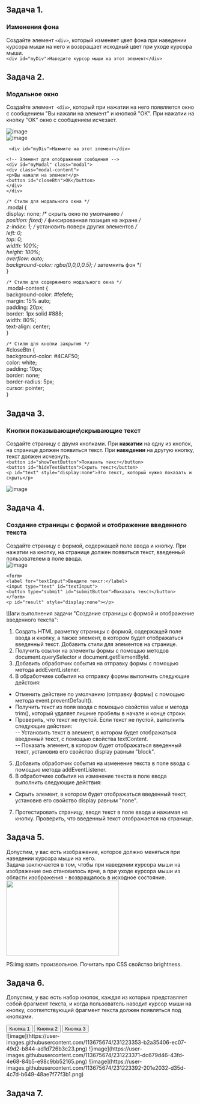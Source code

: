 ## Задача 1.   
### Изменения фона  
Создайте элемент `<div>`, который изменяет цвет фона при наведении курсора мыши на него и возвращает исходный цвет при уходе курсора мыши.  
`<div id="myDiv">Наведите курсор мыши на этот элемент</div>`  

## Задача 2.   
### Модальное окно  
Создайте элемент` <div>`, который при нажатии на него появляется окно с сообщением "Вы нажали на элемент" и кнопкой "OK". При нажатии на кнопку "OK" окно с сообщением исчезает.  

![image](https://user-images.githubusercontent.com/113675674/221542044-138b134d-985b-4f65-86ad-5dd64d9043a4.png)  
![image](https://user-images.githubusercontent.com/113675674/221542115-60341653-8e0f-4d2f-b400-718fef3b2952.png)  


 ` <div id="myDiv">Нажмите на этот элемент</div>`  

`<!-- Элемент для отображения сообщения -->`  
`<div id="myModal" class="modal">`  
  `<div class="modal-content">`  
    `<p>Вы нажали на элемент</p>`  
    `<button id="closeBtn">OK</button>`  
  `</div>`  
`</div>`  

`/* Стили для модального окна */`  
.modal {  
  display: none; /* скрыть окно по умолчанию */  
  position: fixed; /* фиксированная позиция на экране */  
  z-index: 1; /* установить поверх других элементов */  
  left: 0;  
  top: 0;  
  width: 100%;  
  height: 100%;  
  overflow: auto;  
  background-color: rgba(0,0,0,0.5); /* затемнить фон */  
}  

`/* Стили для содержимого модального окна */`  
.modal-content {  
  background-color: #fefefe;  
  margin: 15% auto;  
  padding: 20px;  
  border: 1px solid #888;  
  width: 80%;  
  text-align: center;  
}  

`/* Стили для кнопки закрытия */`  
#closeBtn {  
  background-color: #4CAF50;  
  color: white;  
  padding: 10px;  
  border: none;  
  border-radius: 5px;  
  cursor: pointer;  
}  

## Задача 3.   
### Кнопки показывающие\скрывающие текст  
Создайте страницу с двумя кнопками. При **нажатии** на одну из кнопок, на странице должен появиться текст. При **наведении** на другую кнопку, текст должен исчезнуть.  
`<button id="showTextButton">Показать текст</button>`  
`<button id="hideTextButton">Скрыть текст</button>`  
`<p id="text" style="display:none">Это текст, который нужно показать и скрыть</p>`   

![image](https://user-images.githubusercontent.com/113675674/221579873-1b9cec38-b7b6-48e4-82af-947a2f956a30.png)  


## Задача 4.   
### Создание страницы с формой и отображение введенного текста   
Создайте страницу с формой, содержащей поле ввода и кнопку. При нажатии на кнопку, на странице должен появиться текст, введенный пользователем в поле ввода.  
![image](https://user-images.githubusercontent.com/113675674/221581953-bd2335d5-7ee9-4581-a3f9-33ce1ebd91c6.png)  

`<form>`  
 `<label for="textInput">Введите текст:</label>`  
  `<input type="text" id="textInput">`  
  `<button type="submit" id="submitButton">Показать текст</button>`  
`</form>`  
`<p id="result" style="display:none"></p>`  

Шаги выполнения задачи "Создание страницы с формой и отображение введенного текста":

1. Создать HTML разметку страницы с формой, содержащей поле ввода и кнопку, а также элемент, в котором будет отображаться введенный текст. Добавить стили для элементов на странице.  
2. Получить ссылки на элементы формы с помощью методов document.querySelector и document.getElementById.  
3. Добавить обработчик события на отправку формы с помощью метода addEventListener.  
4. В обработчике события на отправку формы выполнить следующие действия:  
- Отменить действие по умолчанию (отправку формы) с помощью метода event.preventDefault().  
- Получить текст из поля ввода с помощью свойства value и метода trim(), который удаляет лишние пробелы в начале и конце строки.  
- Проверить, что текст не пустой. Если текст не пустой, выполнить следующие действия:  
-- Установить текст в элемент, в котором будет отображаться введенный текст, с помощью свойства textContent.  
-- Показать элемент, в котором будет отображаться введенный текст, установив его свойство display равным "block".  
5. Добавить обработчик события на изменение текста в поле ввода с помощью метода addEventListener.  
6. В обработчике события на изменение текста в поле ввода выполнить следующие действия:  
- Скрыть элемент, в котором будет отображаться введенный текст, установив его свойство display равным "none".  
7. Протестировать страницу, вводя текст в поле ввода и нажимая на кнопку. Проверить, что введенный текст отображается на странице.    


## Задача 5.   
Допустим, у вас есть изображение, которое должно меняться при наведении курсора мыши на него.   
Задача заключается в том, чтобы при наведении курсора мыши на изображение оно становилось ярче, а при уходе курсора мыши из области изображения - возвращалось в исходное состояние.  
<img id="myImage" src="image.jpg" width="300" height="200">  

PS:img  взять произвольное. Почитать про CSS свойство brightness.   

## Задача 6.   
Допустим, у вас есть набор кнопок, каждая из которых представляет собой фрагмент текста, и когда пользователь наводит курсор мыши на кнопку, соответствующий фрагмент текста должен появляться под кнопками.  
<div id="buttons">  
 <button data-text="Привет!">Кнопка 1</button>   
<button data-text="Как дела?">Кнопка 2</button>   
<button data-text="Что нового?">Кнопка 3</button>   
</div>  
![image](https://user-images.githubusercontent.com/113675674/231223353-b2a35406-ec07-49d2-b844-ad1d726b3c23.png)  
![image](https://user-images.githubusercontent.com/113675674/231223371-dc679d46-43fd-4e68-84b5-e98c9bb52165.png)  
![image](https://user-images.githubusercontent.com/113675674/231223392-201e2032-d35d-4c7d-b649-48ae7f77f3b1.png)  

## Задача 7.   
